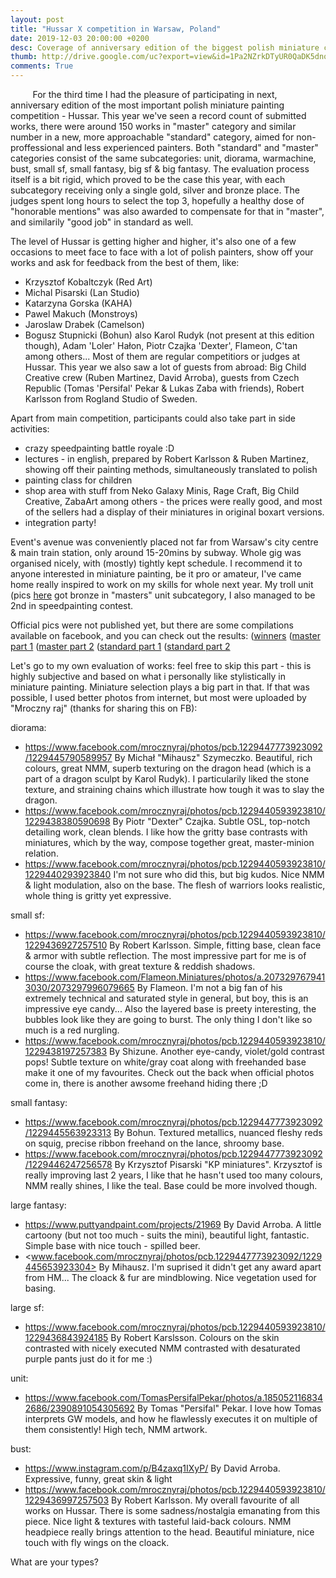 ```yaml
---
layout: post
title: "Hussar X competition in Warsaw, Poland"
date: 2019-12-03 20:00:00 +0200
desc: Coverage of anniversary edition of the biggest polish miniature competition (with subjectively selected works)
thumb: http://drive.google.com/uc?export=view&id=1Pa2NZrkDTyUR0QaDK5dnoo8ER9EGDrvx
comments: True
---
```


&nbsp;&nbsp;&nbsp;&nbsp;&nbsp;&nbsp;&nbsp;&nbsp;
For the third time I had the pleasure of participating in next, anniversary edition of the most important polish miniature painting competition - Hussar. This year we've seen a record count of submitted works, there were around 150 works in "master" category and similar number in a new, more approachable "standard" category, aimed for non-proffessional and less experienced painters. Both "standard" and "master" categories consist of the same subcategories: unit, diorama, warmachine, bust, small sf, small fantasy, big sf & big fantasy. The evaluation process itself is a bit rigid, which proved to be the case this year, with each subcategory receiving only a single gold, silver and bronze place. The judges spent long hours to select the top 3, hopefully a healthy dose of "honorable mentions" was also awarded to compensate for that in "master", and similarily "good job" in standard as well.

The level of Hussar is getting higher and higher, it's also one of a few occasions to meet face to face with a lot of polish painters, show off your works and ask for feedback from the best of them, like:
* Krzysztof Kobaltczyk (Red Art)
* Michal Pisarski (Lan Studio)
* Katarzyna Gorska (KAHA)
* Pawel Makuch (Monstroys)
* Jaroslaw Drabek (Camelson)
* Bogusz Stupnicki (Bohun)
also Karol Rudyk (not present at this edition though), Adam 'Loler' Hałon, Piotr Czajka 'Dexter', Flameon, C'tan among others... Most of them are regular competitiors or judges at Hussar. This year we also saw a lot of guests from abroad: Big Child Creative crew (Ruben Martinez, David Arroba), guests from Czech Republic (Tomas 'Persifal' Pekar & Lukas Zaba with friends), Robert Karlsson from Rogland Studio of Sweden.

Apart from main competition, participants could also take part in side activities:
* crazy speedpainting battle royale :D
* lectures - in english, prepared by Robert Karlsson & Ruben Martinez, showing off their painting methods, simultaneously translated to polish
* painting class for children
* shop area with stuff from Neko Galaxy Minis, Rage Craft, Big Child Creative, ZabaArt among others - the prices were really good, and most of the sellers had a display of their miniatures in original boxart versions. 
* integration party!

Event's avenue was conveniently placed not far from Warsaw's city centre & main train station, only around 15-20mins by subway. Whole gig was organised nicely, with (mostly) tightly kept schedule. I recommend it to anyone interested in miniature painting, be it pro or amateur, I've came home really inspired to work on my skills for whole next year. My troll unit (pics [here](http://blobofpaint.github.io/2019/11/04/trolls-are-ready.html) got bronze in "masters" unit subcategory, I also managed to be 2nd in speedpainting contest.

Official pics were not published yet, but there are some compilations available on facebook, and you can check out the results:
([winners](https://www.facebook.com/Hussarminiaturecompetition/posts/2572284226212475?__tn__=K-R) 
([master part 1](https://www.facebook.com/mrocznyraj/posts/1229440593923810) 
([master part 2](facebook.com/mrocznyraj/posts/1229447773923092) 
([standard part 1](https://www.facebook.com/mrocznyraj/posts/1229393550595181) 
([standard part 2](https://www.facebook.com/mrocznyraj/posts/1229401353927734) 

Let's go to my own evaluation of works: feel free to skip this part - this is highly subjective and based on what i personally like stylistically in miniature painting. Miniature selection plays a big part in that. If that was possible, I used better photos from internet, but most were uploaded by "Mroczny raj" (thanks for sharing this on FB):

diorama: 
 * <https://www.facebook.com/mrocznyraj/photos/pcb.1229447773923092/1229445790589957>
 By Michał "Mihausz" Szymeczko. Beautiful, rich colours, great NMM, superb texturing on the dragon head (which is a part of a dragon sculpt by Karol Rudyk). I particularily liked the stone texture, and straining chains which illustrate how tough it was to slay the dragon.
 * <https://www.facebook.com/mrocznyraj/photos/pcb.1229440593923810/1229438380590698>
 By Piotr "Dexter" Czajka. Subtle OSL, top-notch detailing work, clean blends. I like how the gritty base contrasts with miniatures, which by the way, compose together great, master-minion relation. 
 * <https://www.facebook.com/mrocznyraj/photos/pcb.1229440593923810/1229440293923840>
 I'm not sure who did this, but big kudos. Nice NMM & light modulation, also on the base. The flesh of warriors looks realistic, whole thing is gritty yet expressive.

 small sf:
 * <https://www.facebook.com/mrocznyraj/photos/pcb.1229440593923810/1229436927257510>
 By Robert Karlsson. Simple, fitting base, clean face & armor with subtle reflection. The most impressive part for me is of course the cloak, with great texture & reddish shadows.   
 * <https://www.facebook.com/Flameon.Miniatures/photos/a.2073297679413030/2073297996079665>
 By Flameon. I'm not a big fan of his extremely technical and saturated style in general, but boy, this is an impressive eye candy... Also the layered base is preety interesting, the bubbles look like they are going to burst. The only thing I don't like so much is a red nurgling.
 * <https://www.facebook.com/mrocznyraj/photos/pcb.1229440593923810/1229438197257383>
 By Shizune. Another eye-candy, violet/gold contrast pops! Subtle texture on white/gray coat along with freehanded base make it one of my favourites. Check out the back when official photos come in, there is another awsome freehand hiding there ;D

 small fantasy:
 * <https://www.facebook.com/mrocznyraj/photos/pcb.1229447773923092/1229445563923313> 
 By Bohun. Textured metallics, nuanced fleshy reds on squig, precise ribbon freehand on the lance, shroomy base. 
 * <https://www.facebook.com/mrocznyraj/photos/pcb.1229447773923092/1229446247256578>
 By Krzysztof Pisarski "KP miniatures". Krzysztof is really improving last 2 years, I like that he hasn't used too many colours, NMM really shines, I like the teal. Base could be more involved though.
 
 large fantasy:
 * <https://www.puttyandpaint.com/projects/21969>
 By David Arroba. A little cartoony (but not too much - suits the mini), beautiful light, fantastic. Simple base with nice touch - spilled beer.
 * <www.facebook.com/mrocznyraj/photos/pcb.1229447773923092/1229445653923304>
 By Mihausz. I'm suprised it didn't get any award apart from HM... The cloack & fur are mindblowing. Nice vegetation used for basing.

 large sf:
 * <https://www.facebook.com/mrocznyraj/photos/pcb.1229440593923810/1229436843924185>
 By Robert Karslsson. Colours on the skin contrasted with nicely executed NMM contrasted with desaturated purple pants just do it for me :)

 unit:
 * <https://www.facebook.com/TomasPersifalPekar/photos/a.1850521168342686/2390891054305692>
 By Tomas "Persifal" Pekar. I love how Tomas interprets GW models, and how he flawlessly executes it on multiple of them consistently! High tech, NMM artwork.

 bust:
 * <https://www.instagram.com/p/B4zaxq1IXyP/>
 By David Arroba. Expressive, funny, great skin & light
 * <https://www.facebook.com/mrocznyraj/photos/pcb.1229440593923810/1229436997257503>
 By Robert Karlsson. My overall favourite of all works on Hussar. There is some sadness/nostalgia emanating from this piece. Nice light & textures with tasteful laid-back colours. NMM headpiece really brings attention to the head. Beautiful miniature, nice touch with fly wings on the cloack. 

 What are your types?
